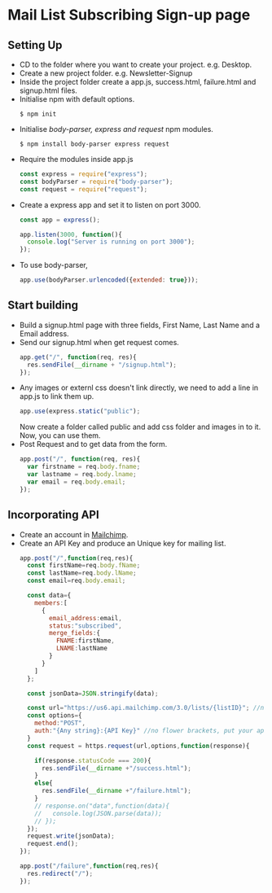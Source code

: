 # Mail List Subscribing Sign-up page

## Setting Up

- CD to the folder where you want to create your project. e.g. Desktop.
- Create a new project folder. e.g. Newsletter-Signup
- Inside the project folder create a app.js, success.html, failure.html and signup.html files.
- Initialise npm with default options.
  ```
  $ npm init
  ```
- Initialise *body-parser, express and request* npm modules.
  ```
  $ npm install body-parser express request
  ```
- Require the modules inside app.js
  ```js
  const express = require("express");
  const bodyParser = require("body-parser");
  const request = require("request");
  ```
- Create a express app and set it to listen on port 3000.
  ```js
  const app = express();
  
  app.listen(3000, function(){
    console.log("Server is running on port 3000");
  });
  ```
- To use body-parser,
  ```js
  app.use(bodyParser.urlencoded({extended: true}));
  ```

## Start building

- Build a signup.html page with three fields, First Name, Last Name and a Email address.
- Send our signup.html when get request comes.
  ```js
  app.get("/", function(req, res){
    res.sendFile(__dirname + "/signup.html");
  });
  ```
- Any images or externl css doesn't link directly, we need to add a line in app.js to link them up.
  ```js
  app.use(express.static("public");
  ```
  Now create a folder called public and add css folder and images in to it.
  Now, you can use them.
- Post Request and to get data from the form.
  ```js
  app.post("/", function(req, res){
    var firstname = req.body.fname;
    var lastname = req.body.lname;
    var email = req.body.email;
  });
  
## Incorporating API

- Create an account in [Mailchimp](https://mailchimp.com/).
- Create an API Key and produce an Unique key for mailing list.
  ```js
  app.post("/",function(req,res){
    const firstName=req.body.fName;
    const lastName=req.body.lName;
    const email=req.body.email;

    const data={
      members:[
        {
          email_address:email,
          status:"subscribed",
          merge_fields:{
            FNAME:firstName,
            LNAME:lastName
          }
        }
      ]
    };

    const jsonData=JSON.stringify(data);

    const url="https://us6.api.mailchimp.com/3.0/lists/{listID}"; //no flower brackets, put your list id here
    const options={
      method:"POST",
      auth:"{Any string}:{API Key}" //no flower brackets, put your api key here.
    }
    const request = https.request(url,options,function(response){

      if(response.statusCode === 200){
        res.sendFile(__dirname +"/success.html");
      }
      else{
        res.sendFile(__dirname +"/failure.html");
      }
      // response.on("data",function(data){
      //   console.log(JSON.parse(data));
      // });
    });
    request.write(jsonData);
    request.end();
  });
  
  app.post("/failure",function(req,res){
    res.redirect("/");
  });
  ```

